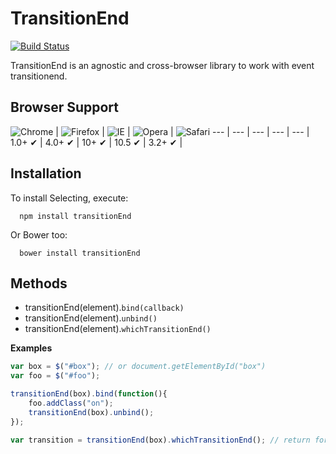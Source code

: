 # TransitionEnd
[![Build
Status](https://travis-ci.org/EvandroLG/transitionEnd.svg?branch=master)](https://travis-ci.org/EvandroLG/transitionEnd)

TransitionEnd is an agnostic and cross-browser library to work with event transitionend.

## Browser Support
![Chrome](https://raw.github.com/alrra/browser-logos/master/chrome/chrome_48x48.png) |
![Firefox](https://raw.github.com/alrra/browser-logos/master/firefox/firefox_48x48.png) |
![IE](https://raw.github.com/alrra/browser-logos/master/internet-explorer/internet-explorer_48x48.png) |
![Opera](https://raw.github.com/alrra/browser-logos/master/opera/opera_48x48.png) |
![Safari](https://raw.github.com/alrra/browser-logos/master/safari/safari_48x48.png)
--- | --- | --- | --- | --- |
1.0+ ✔ | 4.0+ ✔ | 10+ ✔ | 10.5 ✔ | 3.2+ ✔ |

## Installation
To install Selecting, execute:

```shell
  npm install transitionEnd
```

Or Bower too:
```shell
  bower install transitionEnd
```

## Methods
* transitionEnd(element).<code>bind(callback)</code>
* transitionEnd(element).<code>unbind()</code>
* transitionEnd(element).<code>whichTransitionEnd()</code>

**Examples**
```js
var box = $("#box"); // or document.getElementById("box")
var foo = $("#foo");

transitionEnd(box).bind(function(){
	foo.addClass("on");
	transitionEnd(box).unbind();
});

var transition = transitionEnd(box).whichTransitionEnd(); // return for example "webkitTransitionEnd"
```
